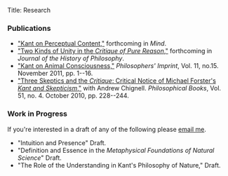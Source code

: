 Title: Research

### Publications

- ["Kant on Perceptual Content,"](|filename|/pdfs/KantContent.pdf)
forthcoming in *Mind*.
- ["Two Kinds of Unity in the *Critique of Pure Reason*,"](|filename|/pdfs/KantUnity.pdf) forthcoming in *Journal of the History of Philosophy*.
- ["Kant on Animal Consciousness,"](|filename|/pdfs/KantAnimalConsciousness.pdf) *Philosophers' Imprint*, Vol. 11, no.15. November 2011, pp. 1--16.
- ["Three Skeptics and the *Critique*: Critical Notice of Michael Forster's *Kant and Skepticism*,"](|filename|/pdfs/Chignell_McLear_ThreeSkeptics.pdf) with Andrew Chignell. *Philosophical Books*, Vol. 51, no. 4. October 2010, pp. 228--244.

### Work in Progress

If you're interested in a draft of any of the following please [email me](mailto:mclear@unl.edu).

-   "Intuition and Presence" Draft.
-   "Definition and Essence in the *Metaphysical Foundations of Natural Science*" Draft.
-   "The Role of the Understanding in Kant's Philosophy of Nature,"
    Draft.

